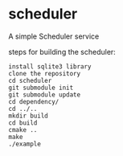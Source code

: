 # scheduler
A simple Scheduler service

steps for building the scheduler:

```
install sqlite3 library
clone the repository
cd scheduler
git submodule init
git submodule update
cd dependency/
cd ../..
mkdir build
cd build
cmake ..
make
./example
```
